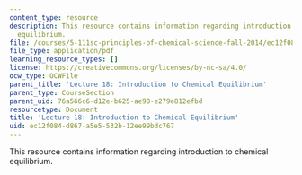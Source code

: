 ```yaml
---
content_type: resource
description: This resource contains information regarding introduction to chemical
  equilibrium.
file: /courses/5-111sc-principles-of-chemical-science-fall-2014/ec12f084d867a5e5532b12ee99bdc767_MIT5_111F14_Lec18.pdf
file_type: application/pdf
learning_resource_types: []
license: https://creativecommons.org/licenses/by-nc-sa/4.0/
ocw_type: OCWFile
parent_title: 'Lecture 18: Introduction to Chemical Equilibrium'
parent_type: CourseSection
parent_uid: 76a566c6-d12e-b625-ae98-e279e812efbd
resourcetype: Document
title: 'Lecture 18: Introduction to Chemical Equilibrium'
uid: ec12f084-d867-a5e5-532b-12ee99bdc767
---
```

This resource contains information regarding introduction to chemical equilibrium.